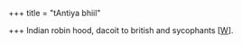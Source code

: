 +++
title = "tAntiya bhiil"

+++
Indian robin hood, dacoit to british and sycophants \[[W](https://en.wikipedia.org/wiki/Tantia_Bh%C4%ABl)\].